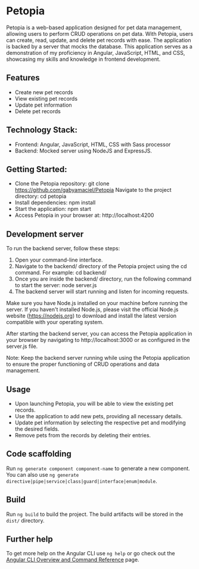 # Petopia

Petopia is a web-based application designed for pet data management, allowing users to perform CRUD operations on pet data. With Petopia, users can create, read, update, and delete pet records with ease. The application is backed by a server that mocks the database.
This application serves as a demonstration of my proficiency in Angular, JavaScript, HTML, and CSS, showcasing my skills and knowledge in frontend development.

## Features

- Create new pet records
- View existing pet records
- Update pet information
- Delete pet records

## Technology Stack:

- Frontend: Angular, JavaScript, HTML, CSS with Sass processor
- Backend: Mocked server using NodeJS and ExpressJS.

## Getting Started:
- Clone the Petopia repository: git clone https://github.com/gabyamaciel/Petopia 
Navigate to the project directory: cd petopia
- Install dependencies: npm install
- Start the application: npm start
- Access Petopia in your browser at: http://localhost:4200

## Development server

To run the backend server, follow these steps:

1. Open your command-line interface.
2. Navigate to the backend/ directory of the Petopia project using the cd command. For example: cd backend/
3. Once you are inside the backend/ directory, run the following command to start the server: node server.js
4. The backend server will start running and listen for incoming requests.

Make sure you have Node.js installed on your machine before running the server. If you haven't installed Node.js, please visit the official Node.js website (https://nodejs.org) to download and install the latest version compatible with your operating system.

After starting the backend server, you can access the Petopia application in your browser by navigating to http://localhost:3000 or as configured in the server.js file.

Note: Keep the backend server running while using the Petopia application to ensure the proper functioning of CRUD operations and data management.

## Usage
- Upon launching Petopia, you will be able to view the existing pet records.
- Use the application to add new pets, providing all necessary details.
- Update pet information by selecting the respective pet and modifying the desired fields.
- Remove pets from the records by deleting their entries.

## Code scaffolding

Run `ng generate component component-name` to generate a new component. You can also use `ng generate directive|pipe|service|class|guard|interface|enum|module`.

## Build

Run `ng build` to build the project. The build artifacts will be stored in the `dist/` directory.

## Further help

To get more help on the Angular CLI use `ng help` or go check out the [Angular CLI Overview and Command Reference](https://angular.io/cli) page.
